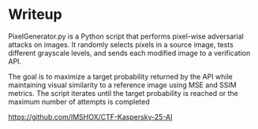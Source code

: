# Writeup 

PixelGenerator.py is a Python script that performs pixel-wise adversarial attacks on images.
It randomly selects pixels in a source image, tests different grayscale levels, and sends each modified image to a verification API.

The goal is to maximize a target probability returned by the API while maintaining visual similarity to a reference image using MSE and SSIM metrics.
The script iterates until the target probability is reached or the maximum number of attempts is completed

https://github.com/IMSHOX/CTF-Kaspersky-25-AI
